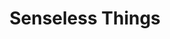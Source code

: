 ---
title: "Senseless Things"
summary: "British indie punk band formed in 1986 in London and disbanded in 1995. Reformed 2016. Members are : Mark Keds Morgan Nicholls Ben Harding Cass Browne"
image: "senseless-things.jpg"
apple_music_artist_url: "https://music.apple.com/gb/artist/senseless-things/259485629"
---